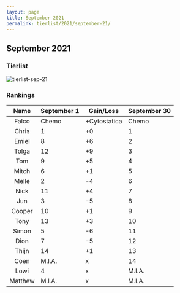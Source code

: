 ```yaml
---
layout: page
title: September 2021
permalink: tierlist/2021/september-21/
---
```


## **September 2021**

### Tierlist
![tierlist-sep-21](../images/2021/toxicity-sep-21.png)

### Rankings

| Name | September 1 | Gain/Loss | September 30
|:--------:|--------|-----|--------|
| Falco | Chemo | +Cytostatica | Chemo
| Chris | 1 | +0 | 1
| Emiel | 8 | +6 | 2
| Tolga | 12 | +9 | 3
| Tom | 9 | +5 | 4
| Mitch | 6 | +1 | 5
| Melle | 2 | -4 | 6
| Nick | 11 | +4 | 7
| Jun | 3 | -5 | 8
| Cooper | 10 | +1 | 9
| Tony | 13 | +3 | 10
| Simon | 5 | -6 | 11
| Dion | 7 | -5 | 12
| Thijn | 14 | +1 | 13
| Coen | M.I.A. | x | 14
| Lowi | 4 | x | M.I.A.
| Matthew | M.I.A. | x | M.I.A.

